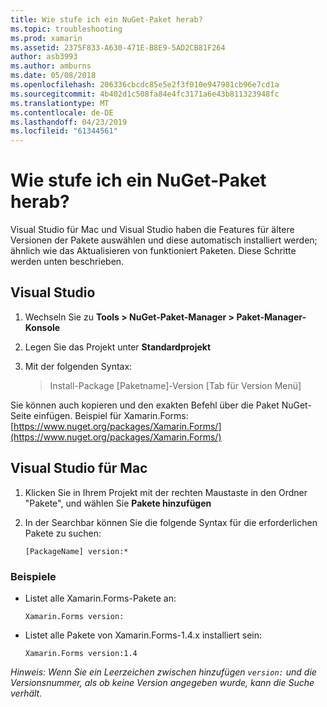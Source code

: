 ```yaml
---
title: Wie stufe ich ein NuGet-Paket herab?
ms.topic: troubleshooting
ms.prod: xamarin
ms.assetid: 2375F833-A630-471E-B8E9-5AD2CB81F264
author: asb3993
ms.author: amburns
ms.date: 05/08/2018
ms.openlocfilehash: 206336cbcdc85e5e2f3f010e947981cb96e7cd1a
ms.sourcegitcommit: 4b402d1c508fa84e4fc3171a6e43b811323948fc
ms.translationtype: MT
ms.contentlocale: de-DE
ms.lasthandoff: 04/23/2019
ms.locfileid: "61344561"
---
```

# <a name="how-do-i-downgrade-a-nuget-package"></a>Wie stufe ich ein NuGet-Paket herab?

Visual Studio für Mac und Visual Studio haben die Features für ältere Versionen der Pakete auswählen und diese automatisch installiert werden; ähnlich wie das Aktualisieren von funktioniert Paketen. Diese Schritte werden unten beschrieben.

## <a name="visual-studio"></a>Visual Studio

1. Wechseln Sie zu **Tools > NuGet-Paket-Manager > Paket-Manager-Konsole**
2. Legen Sie das Projekt unter **Standardprojekt**
3. Mit der folgenden Syntax:

    > Install-Package [Paketname]-Version [Tab für Version Menü]

Sie können auch kopieren und den exakten Befehl über die Paket NuGet-Seite einfügen. Beispiel für Xamarin.Forms: [https://www.nuget.org/packages/Xamarin.Forms/](https://www.nuget.org/packages/Xamarin.Forms/)

## <a name="visual-studio-for-mac"></a>Visual Studio für Mac

1. Klicken Sie in Ihrem Projekt mit der rechten Maustaste in den Ordner "Pakete", und wählen Sie **Pakete hinzufügen**
2. In der Searchbar können Sie die folgende Syntax für die erforderlichen Pakete zu suchen:

    `[PackageName] version:*`

### <a name="examples"></a>Beispiele 
- Listet alle Xamarin.Forms-Pakete an: 

    `Xamarin.Forms version:`

- Listet alle Pakete von Xamarin.Forms-1.4.x installiert sein: 

    `Xamarin.Forms version:1.4`

*Hinweis: Wenn Sie ein Leerzeichen zwischen hinzufügen `version:` und die Versionsnummer, als ob keine Version angegeben wurde, kann die Suche verhält.*
